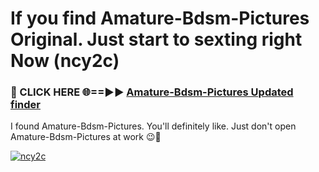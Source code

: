 # If you find Amature-Bdsm-Pictures Original. Just start to sexting right Now (ncy2c)

<h3>🔴 CLICK HERE 🌐==►► <a href="https://tinyurl.com/mtbk5fxa" rel="nofollow">Amature-Bdsm-Pictures Updated finder</a></h3>

I found Amature-Bdsm-Pictures. You'll definitely like. Just don't open Amature-Bdsm-Pictures at work 😉💬

[![ncy2c](https://i.imgur.com/Q8WKrnY.jpeg)](https://tinyurl.com/mtbk5fxa)
